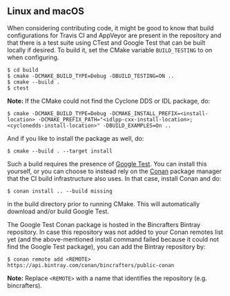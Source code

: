 ## Linux and macOS

When considering contributing code, it might be good to know that build configurations for Travis CI and AppVeyor are present in the repository and that there is a test suite using CTest and Google Test that can be built locally if desired. To build it, set the CMake variable `BUILD_TESTING` to on when configuring.

```
$ cd build
$ cmake -DCMAKE_BUILD_TYPE=Debug -DBUILD_TESTING=ON ..
$ cmake --build .
$ ctest
```


**Note:** If the CMake could not find the Cyclone DDS or IDL package, do:

```
$ cmake -DCMAKE_BUILD_TYPE=Debug -DCMAKE_INSTALL_PREFIX=<install-location> -DCMAKE_PREFIX_PATH="<idlpp-cxx-install-location>;<cyclonedds-install-location>" -DBUILD_EXAMPLES=On ..
```


And if you like to install the package as well, do:

```
$ cmake --build . --target install
```

Such a build requires the presence of [Google Test](https://github.com/google/googletest). You can install this yourself, or you can choose to instead rely on the [Conan](https://conan.io/) package manager that the CI build infrastructure also uses. In that case, install Conan and do:

```
$ conan install .. --build missing
```

in the build directory prior to running CMake. This will automatically download and/or build Google Test.

The Google Test Conan package is hosted in the Bincrafters Bintray repository. In case this repository was not added to your Conan remotes list yet (and the above-mentioned install command failed because it could not find the Google Test package), you can add the Bintray repository by:

```
$ conan remote add <REMOTE> https://api.bintray.com/conan/bincrafters/public-conan
```


**Note:** Replace `<REMOTE>` with a name that identifies the repository (e.g. bincrafters).